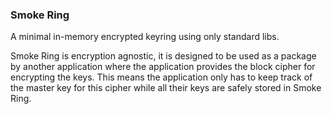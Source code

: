### Smoke Ring

A minimal in-memory encrypted keyring using only standard libs.

Smoke Ring is encryption agnostic, it is designed to be used as a package by another application where the application provides the block cipher for encrypting the keys. This means the application only has to keep track of the master key for this cipher while all their keys are safely stored in Smoke Ring.
